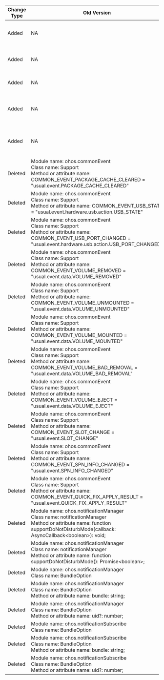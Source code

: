 | Change Type | Old Version | New Version | d.ts File |
| ---- | ------ | ------ | -------- |
|Added|NA|Class name: notificationManager<br>Method or attribute name: function isSupportDoNotDisturbMode(callback: AsyncCallback\<boolean>): void;|@ohos.notificationManager.d.ts|
|Added|NA|Class name: notificationManager<br>Method or attribute name: function isSupportDoNotDisturbMode(): Promise\<boolean>;|@ohos.notificationManager.d.ts|
|Added|NA|Module name: NotificationCommonDef<br>Class name: BundleOption|NotificationCommonDef.d.ts|
|Added|NA|Module name: NotificationCommonDef<br>Class name: BundleOption<br>Method or attribute name: bundle: string;|NotificationCommonDef.d.ts|
|Added|NA|Module name: NotificationCommonDef<br>Class name: BundleOption<br>Method or attribute name: uid?: number;|NotificationCommonDef.d.ts|
|Deleted|Module name: ohos.commonEvent<br>Class name: Support<br>Method or attribute name: COMMON_EVENT_PACKAGE_CACHE_CLEARED = "usual.event.PACKAGE_CACHE_CLEARED"|NA|@ohos.commonEvent.d.ts|
|Deleted|Module name: ohos.commonEvent<br>Class name: Support<br>Method or attribute name: COMMON_EVENT_USB_STATE = "usual.event.hardware.usb.action.USB_STATE"|NA|@ohos.commonEvent.d.ts|
|Deleted|Module name: ohos.commonEvent<br>Class name: Support<br>Method or attribute name: COMMON_EVENT_USB_PORT_CHANGED = "usual.event.hardware.usb.action.USB_PORT_CHANGED"|NA|@ohos.commonEvent.d.ts|
|Deleted|Module name: ohos.commonEvent<br>Class name: Support<br>Method or attribute name: COMMON_EVENT_VOLUME_REMOVED = "usual.event.data.VOLUME_REMOVED"|NA|@ohos.commonEvent.d.ts|
|Deleted|Module name: ohos.commonEvent<br>Class name: Support<br>Method or attribute name: COMMON_EVENT_VOLUME_UNMOUNTED = "usual.event.data.VOLUME_UNMOUNTED"|NA|@ohos.commonEvent.d.ts|
|Deleted|Module name: ohos.commonEvent<br>Class name: Support<br>Method or attribute name: COMMON_EVENT_VOLUME_MOUNTED = "usual.event.data.VOLUME_MOUNTED"|NA|@ohos.commonEvent.d.ts|
|Deleted|Module name: ohos.commonEvent<br>Class name: Support<br>Method or attribute name: COMMON_EVENT_VOLUME_BAD_REMOVAL = "usual.event.data.VOLUME_BAD_REMOVAL"|NA|@ohos.commonEvent.d.ts|
|Deleted|Module name: ohos.commonEvent<br>Class name: Support<br>Method or attribute name: COMMON_EVENT_VOLUME_EJECT = "usual.event.data.VOLUME_EJECT"|NA|@ohos.commonEvent.d.ts|
|Deleted|Module name: ohos.commonEvent<br>Class name: Support<br>Method or attribute name: COMMON_EVENT_SLOT_CHANGE = "usual.event.SLOT_CHANGE"|NA|@ohos.commonEvent.d.ts|
|Deleted|Module name: ohos.commonEvent<br>Class name: Support<br>Method or attribute name: COMMON_EVENT_SPN_INFO_CHANGED = "usual.event.SPN_INFO_CHANGED"|NA|@ohos.commonEvent.d.ts|
|Deleted|Module name: ohos.commonEvent<br>Class name: Support<br>Method or attribute name: COMMON_EVENT_QUICK_FIX_APPLY_RESULT = "usual.event.QUICK_FIX_APPLY_RESULT"|NA|@ohos.commonEvent.d.ts|
|Deleted|Module name: ohos.notificationManager<br>Class name: notificationManager<br>Method or attribute name: function supportDoNotDisturbMode(callback: AsyncCallback\<boolean>): void;|NA|@ohos.notificationManager.d.ts|
|Deleted|Module name: ohos.notificationManager<br>Class name: notificationManager<br>Method or attribute name: function supportDoNotDisturbMode(): Promise\<boolean>;|NA|@ohos.notificationManager.d.ts|
|Deleted|Module name: ohos.notificationManager<br>Class name: BundleOption|NA|@ohos.notificationManager.d.ts|
|Deleted|Module name: ohos.notificationManager<br>Class name: BundleOption<br>Method or attribute name: bundle: string;|NA|@ohos.notificationManager.d.ts|
|Deleted|Module name: ohos.notificationManager<br>Class name: BundleOption<br>Method or attribute name: uid?: number;|NA|@ohos.notificationManager.d.ts|
|Deleted|Module name: ohos.notificationSubscribe<br>Class name: BundleOption|NA|@ohos.notificationSubscribe.d.ts|
|Deleted|Module name: ohos.notificationSubscribe<br>Class name: BundleOption<br>Method or attribute name: bundle: string;|NA|@ohos.notificationSubscribe.d.ts|
|Deleted|Module name: ohos.notificationSubscribe<br>Class name: BundleOption<br>Method or attribute name: uid?: number;|NA|@ohos.notificationSubscribe.d.ts|
